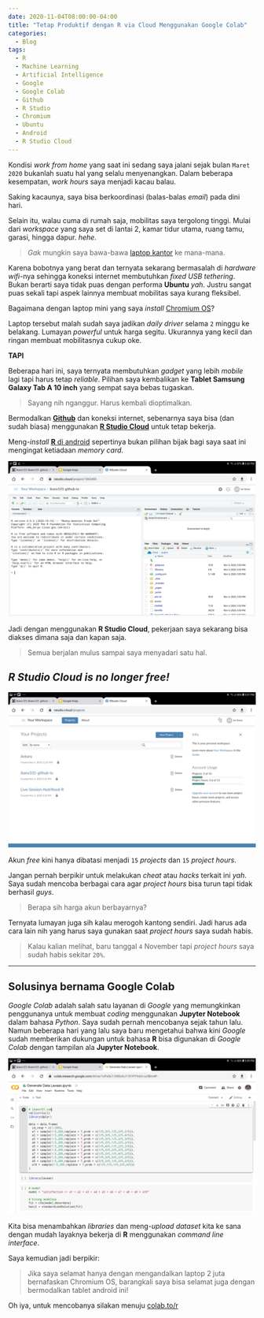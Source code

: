 ```yaml
---
date: 2020-11-04T08:00:00-04:00
title: "Tetap Produktif dengan R via Cloud Menggunakan Google Colab"
categories:
  - Blog
tags:
  - R
  - Machine Learning
  - Artificial Intelligence
  - Google
  - Google Colab
  - Github
  - R Studio
  - Chromium
  - Ubuntu
  - Android
  - R Studio Cloud
---
```



Kondisi *work from home* yang saat ini sedang saya jalani sejak bulan
`Maret 2020` bukanlah suatu hal yang selalu menyenangkan. Dalam beberapa
kesempatan, *work hours* saya menjadi kacau balau.

Saking kacaunya, saya bisa berkoordinasi (balas-balas *email*) pada dini
hari.

Selain itu, walau cuma di rumah saja, mobilitas saya tergolong tinggi.
Mulai dari *workspace* yang saya set di lantai 2, kamar tidur utama,
ruang tamu, garasi, hingga dapur. *hehe*.

> *Gak* mungkin saya bawa-bawa [laptop
> kantor](https://ikanx101.com/blog/review-ubuntu/) ke mana-mana.

Karena bobotnya yang berat dan ternyata sekarang bermasalah di *hardware
wifi*-nya sehingga koneksi internet membutuhkan *fixed USB tethering*.
Bukan berarti saya tidak puas dengan performa **Ubuntu** *yah*. Justru
sangat puas sekali tapi aspek lainnya membuat mobilitas saya kurang
fleksibel.

Bagaimana dengan laptop mini yang saya *install* [Chromium
OS](https://ikanx101.com/blog/laptop-chromium/)?

Laptop tersebut malah sudah saya jadikan *daily driver* selama `2`
minggu ke belakang. Lumayan *powerful* untuk harga segitu. Ukurannya
yang kecil dan ringan membuat mobilitasnya cukup oke.

**TAPI**

Beberapa hari ini, saya ternyata membutuhkan *gadget* yang lebih
*mobile* lagi tapi harus tetap *reliable*. Pilihan saya kembalikan ke
**Tablet Samsung Galaxy Tab A 10 inch** yang sempat saya bebas tugaskan.

> Sayang nih nganggur. Harus kembali dioptimalkan.

Bermodalkan [**Github**](https://ikanx101.com/blog/github-rstudio/) dan
koneksi internet, sebenarnya saya bisa (dan sudah biasa) menggunakan
[**R Studio Cloud**](https://ikanx101.com/blog/r-cloud/) untuk tetap
bekerja.

Meng-*install* [**R** di
android](https://passingthroughresearcher.wordpress.com/2019/07/30/install-r-3-5-2-di-android/)
sepertinya bukan pilihan bijak bagi saya saat ini mengingat ketiadaan
*memory card*.

![](https://raw.githubusercontent.com/ikanx101/ikanx101.github.io/master/_posts/google%20colab/Screenshot_20201104-175342_Chrome.jpg)<!-- -->

Jadi dengan menggunakan **R Studio Cloud**, pekerjaan saya sekarang bisa
diakses dimana saja dan kapan saja.

> Semua berjalan mulus sampai saya menyadari satu hal.

## *R Studio Cloud is no longer free\!*

![](https://raw.githubusercontent.com/ikanx101/ikanx101.github.io/master/_posts/google%20colab/Screenshot_20201104-175719_Chrome.jpg)<!-- -->

Akun *free* kini hanya dibatasi menjadi `15` *projects* dan `15`
*project hours*.

Jangan pernah berpikir untuk melakukan *cheat* atau *hacks* terkait ini
*yah*. Saya sudah mencoba berbagai cara agar *project hours* bisa turun
tapi tidak berhasil *guys*.

> Berapa sih harga akun berbayarnya?

Ternyata lumayan juga sih kalau merogoh kantong sendiri. Jadi harus ada
cara lain nih yang harus saya gunakan saat *project hours* saya sudah
habis.

> Kalau kalian melihat, baru tanggal `4` November tapi *project hours*
> saya sudah habis sekitar `20%`.

-----

## Solusinya bernama **Google Colab**

*Google Colab* adalah salah satu layanan di *Google* yang memungkinkan
penggunanya untuk membuat *coding* menggunakan **Jupyter Notebook**
dalam bahasa *Python*. Saya sudah pernah mencobanya sejak tahun lalu.
Namun beberapa hari yang lalu saya baru mengetahui bahwa kini *Google*
sudah memberikan dukungan untuk bahasa **R** bisa digunakan di *Google
Colab* dengan tampilan ala **Jupyter Notebook**.

![](https://raw.githubusercontent.com/ikanx101/ikanx101.github.io/master/_posts/google%20colab/Screenshot_20201104-175901_Chrome.jpg)<!-- -->

Kita bisa menambahkan *libraries* dan meng-*upload* *dataset* kita ke
sana dengan mudah layaknya bekerja di **R** menggunakan *command line
interface*.

Saya kemudian jadi berpikir:

> Jika saya selamat hanya dengan mengandalkan laptop 2 juta bernafaskan
> Chromium OS, barangkali saya bisa selamat juga dengan bermodalkan
> tablet android ini\!

Oh iya, untuk mencobanya silakan menuju [colab.to/r](https://colab.to/r)
